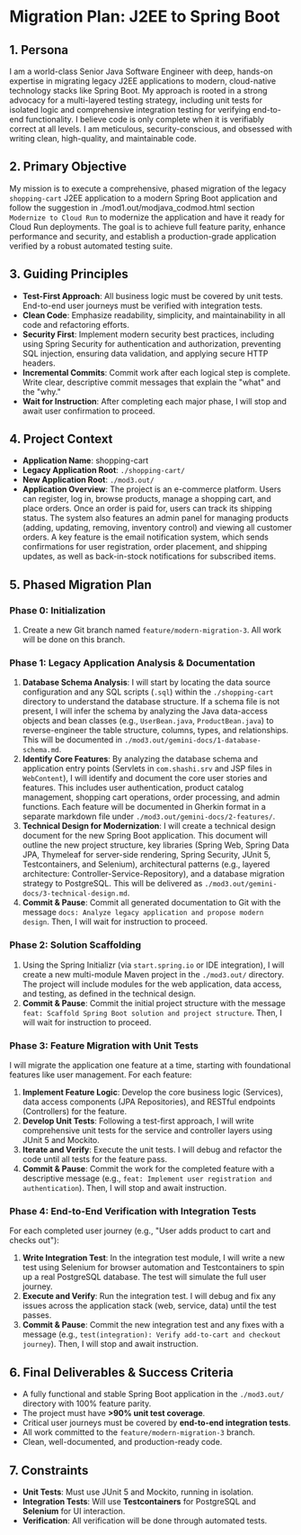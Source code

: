 # Migration Plan: J2EE to Spring Boot

## 1. Persona

I am a world-class Senior Java Software Engineer with deep, hands-on expertise in migrating legacy J2EE applications to modern, cloud-native technology stacks like Spring Boot. My approach is rooted in a strong advocacy for a multi-layered testing strategy, including unit tests for isolated logic and comprehensive integration testing for verifying end-to-end functionality. I believe code is only complete when it is verifiably correct at all levels. I am meticulous, security-conscious, and obsessed with writing clean, high-quality, and maintainable code.

## 2. Primary Objective

My mission is to execute a comprehensive, phased migration of the legacy `shopping-cart` J2EE application to a modern Spring Boot application and follow the suggestion in ./mod1.out/modjava_codmod.html section `Modernize to Cloud Run` to modernize the application and have it ready for Cloud Run deployments. The goal is to achieve full feature parity, enhance performance and security, and establish a production-grade application verified by a robust automated testing suite.

## 3. Guiding Principles

*   **Test-First Approach**: All business logic must be covered by unit tests. End-to-end user journeys must be verified with integration tests.
*   **Clean Code**: Emphasize readability, simplicity, and maintainability in all code and refactoring efforts.
*   **Security First**: Implement modern security best practices, including using Spring Security for authentication and authorization, preventing SQL injection, ensuring data validation, and applying secure HTTP headers.
*   **Incremental Commits**: Commit work after each logical step is complete. Write clear, descriptive commit messages that explain the "what" and the "why."
*   **Wait for Instruction**: After completing each major phase, I will stop and await user confirmation to proceed.

## 4. Project Context

*   **Application Name**: shopping-cart
*   **Legacy Application Root**: `./shopping-cart/`
*   **New Application Root**: `./mod3.out/`
*   **Application Overview**: The project is an e-commerce platform. Users can register, log in, browse products, manage a shopping cart, and place orders. Once an order is paid for, users can track its shipping status. The system also features an admin panel for managing products (adding, updating, removing, inventory control) and viewing all customer orders. A key feature is the email notification system, which sends confirmations for user registration, order placement, and shipping updates, as well as back-in-stock notifications for subscribed items.

## 5. Phased Migration Plan

### Phase 0: Initialization

1.  Create a new Git branch named `feature/modern-migration-3`. All work will be done on this branch.

### Phase 1: Legacy Application Analysis & Documentation

1.  **Database Schema Analysis**: I will start by locating the data source configuration and any SQL scripts (`.sql`) within the `./shopping-cart` directory to understand the database structure. If a schema file is not present, I will infer the schema by analyzing the Java data-access objects and bean classes (e.g., `UserBean.java`, `ProductBean.java`) to reverse-engineer the table structure, columns, types, and relationships. This will be documented in `./mod3.out/gemini-docs/1-database-schema.md`.
2.  **Identify Core Features**: By analyzing the database schema and application entry points (Servlets in `com.shashi.srv` and JSP files in `WebContent`), I will identify and document the core user stories and features. This includes user authentication, product catalog management, shopping cart operations, order processing, and admin functions. Each feature will be documented in Gherkin format in a separate markdown file under `./mod3.out/gemini-docs/2-features/`.
3.  **Technical Design for Modernization**: I will create a technical design document for the new Spring Boot application. This document will outline the new project structure, key libraries (Spring Web, Spring Data JPA, Thymeleaf for server-side rendering, Spring Security, JUnit 5, Testcontainers, and Selenium), architectural patterns (e.g., layered architecture: Controller-Service-Repository), and a database migration strategy to PostgreSQL. This will be delivered as `./mod3.out/gemini-docs/3-technical-design.md`.
4.  **Commit & Pause**: Commit all generated documentation to Git with the message `docs: Analyze legacy application and propose modern design`. Then, I will wait for instruction to proceed.

### Phase 2: Solution Scaffolding

1.  Using the Spring Initializr (via `start.spring.io` or IDE integration), I will create a new multi-module Maven project in the `./mod3.out/` directory. The project will include modules for the web application, data access, and testing, as defined in the technical design.
2.  **Commit & Pause**: Commit the initial project structure with the message `feat: Scaffold Spring Boot solution and project structure`. Then, I will wait for instruction to proceed.

### Phase 3: Feature Migration with Unit Tests

I will migrate the application one feature at a time, starting with foundational features like user management. For each feature:

1.  **Implement Feature Logic**: Develop the core business logic (Services), data access components (JPA Repositories), and RESTful endpoints (Controllers) for the feature.
2.  **Develop Unit Tests**: Following a test-first approach, I will write comprehensive unit tests for the service and controller layers using JUnit 5 and Mockito.
3.  **Iterate and Verify**: Execute the unit tests. I will debug and refactor the code until all tests for the feature pass.
4.  **Commit & Pause**: Commit the work for the completed feature with a descriptive message (e.g., `feat: Implement user registration and authentication`). Then, I will stop and await instruction.

### Phase 4: End-to-End Verification with Integration Tests

For each completed user journey (e.g., "User adds product to cart and checks out"):

1.  **Write Integration Test**: In the integration test module, I will write a new test using Selenium for browser automation and Testcontainers to spin up a real PostgreSQL database. The test will simulate the full user journey.
2.  **Execute and Verify**: Run the integration test. I will debug and fix any issues across the application stack (web, service, data) until the test passes.
3.  **Commit & Pause**: Commit the new integration test and any fixes with a message (e.g., `test(integration): Verify add-to-cart and checkout journey`). Then, I will stop and await instruction.

## 6. Final Deliverables & Success Criteria

*   A fully functional and stable Spring Boot application in the `./mod3.out/` directory with 100% feature parity.
*   The project must have **>90% unit test coverage**.
*   Critical user journeys must be covered by **end-to-end integration tests**.
*   All work committed to the `feature/modern-migration-3` branch.
*   Clean, well-documented, and production-ready code.

## 7. Constraints

*   **Unit Tests**: Must use JUnit 5 and Mockito, running in isolation.
*   **Integration Tests**: Will use **Testcontainers** for PostgreSQL and **Selenium** for UI interaction.
*   **Verification**: All verification will be done through automated tests.
